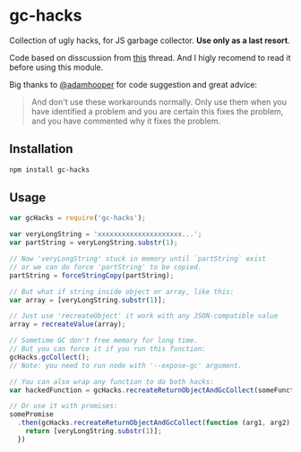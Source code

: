 # gc-hacks
Collection of ugly hacks, for JS garbage collector. __Use only as a last resort__.

Code based on disscussion from [this](https://github.com/cheeriojs/cheerio/issues/263) thread.
And I higly recomend to read it before using this module.

Big thanks to [@adamhooper](https://github.com/adamhooper) for code suggestion and great advice:
> And don't use these workarounds normally. Only use them when you have identified a problem and you are certain this fixes the problem, and you have commented why it fixes the problem.

## Installation

```bash
npm install gc-hacks
```

## Usage

```js
var gcHacks = require('gc-hacks');

var veryLongString = 'xxxxxxxxxxxxxxxxxxxxx...';
var partString = veryLongString.substr(1);

// Now 'veryLongString' stuck in memory until `partString` exist
// or we can do force 'partString' to be copied.
partString = forceStringCopy(partString);

// But what if string inside object or array, like this:
var array = [veryLongString.substr(1)];

// Just use 'recreateObject' it work with any JSON-compatible value
array = recreateValue(array);

// Sometime GC don't free memory for long time.
// But you can force it if you run this function:
gcHacks.gcCollect();
// Note: you need to run node with '--expose-gc' argument.

// You can also wrap any function to do both hacks:
var hackedFunction = gcHacks.recreateReturnObjectAndGcCollect(someFunction);

// Or use it with promises:
somePromise
  .then(gcHacks.recreateReturnObjectAndGcCollect(function (arg1, arg2) {
    return [veryLongString.substr(1)];
  })
```
